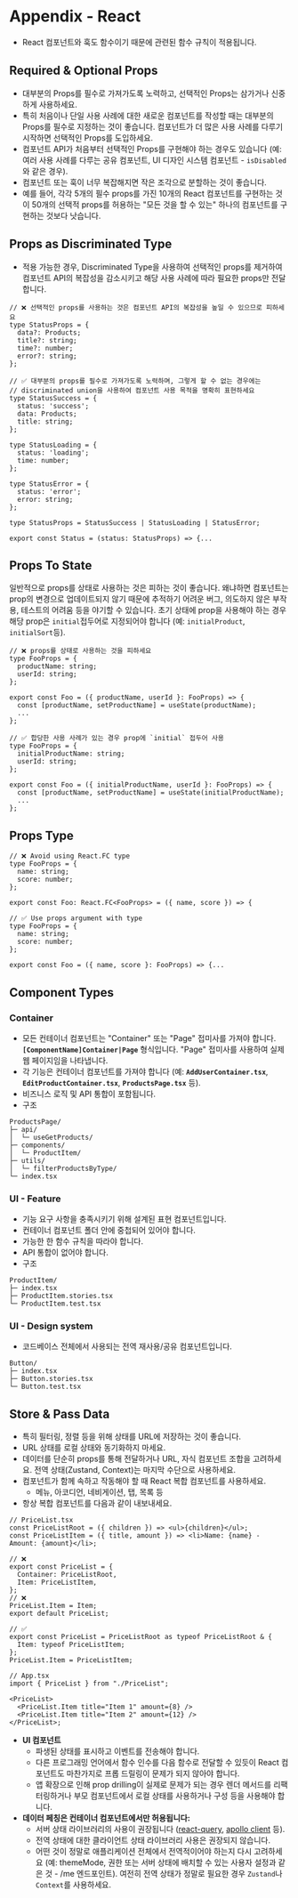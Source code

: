 # Appendix - React

- React 컴포넌트와 훅도 함수이기 때문에 관련된 함수 규칙이 적용됩니다.

## **Required & Optional Props**

- 대부분의 Props를 필수로 가져가도록 노력하고, 선택적인 Props는 삼가거나 신중하게 사용하세요.
- 특히 처음이나 단일 사용 사례에 대한 새로운 컴포넌트를 작성할 때는 대부분의 Props를 필수로 지정하는 것이 좋습니다. 컴포넌트가 더 많은 사용 사례를 다루기 시작하면 선택적인 Props를 도입하세요.
- 컴포넌트 API가 처음부터 선택적인 Props를 구현해야 하는 경우도 있습니다 (예: 여러 사용 사례를 다루는 공유 컴포넌트, UI 디자인 시스템 컴포넌트 - `isDisabled`와 같은 경우).
- 컴포넌트 또는 훅이 너무 복잡해지면 작은 조각으로 분할하는 것이 좋습니다.
- 예를 들어, 각각 5개의 필수 props를 가진 10개의 React 컴포넌트를 구현하는 것이 50개의 선택적 props를 허용하는 "모든 것을 할 수 있는" 하나의 컴포넌트를 구현하는 것보다 낫습니다.

## **Props as Discriminated Type**

- 적용 가능한 경우, Discriminated Type을 사용하여 선택적인 props를 제거하여 컴포넌트 API의 복잡성을 감소시키고 해당 사용 사례에 따라 필요한 props만 전달합니다.

```tsx
// ❌ 선택적인 props를 사용하는 것은 컴포넌트 API의 복잡성을 높일 수 있으므로 피하세요
type StatusProps = {
  data?: Products;
  title?: string;
  time?: number;
  error?: string;
};

// ✅ 대부분의 props를 필수로 가져가도록 노력하며, 그렇게 할 수 없는 경우에는
// discriminated union을 사용하여 컴포넌트 사용 목적을 명확히 표현하세요
type StatusSuccess = {
  status: 'success';
  data: Products;
  title: string;
};

type StatusLoading = {
  status: 'loading';
  time: number;
};

type StatusError = {
  status: 'error';
  error: string;
};

type StatusProps = StatusSuccess | StatusLoading | StatusError;

export const Status = (status: StatusProps) => {...

```

## **Props To State**

일반적으로 props를 상태로 사용하는 것은 피하는 것이 좋습니다. 왜냐하면 컴포넌트는 prop의 변경으로 업데이트되지 않기 때문에 추적하기 어려운 버그, 의도하지 않은 부작용, 테스트의 어려움 등을 야기할 수 있습니다.
초기 상태에 prop을 사용해야 하는 경우 해당 prop은 `initial`접두어로 지정되어야 합니다 (예: `initialProduct`, `initialSort`등).

```tsx
// ❌ props를 상태로 사용하는 것을 피하세요
type FooProps = {
  productName: string;
  userId: string;
};

export const Foo = ({ productName, userId }: FooProps) => {
  const [productName, setProductName] = useState(productName);
  ...
};

// ✅ 합당한 사용 사례가 있는 경우 prop에 `initial` 접두어 사용
type FooProps = {
  initialProductName: string;
  userId: string;
};

export const Foo = ({ initialProductName, userId }: FooProps) => {
  const [productName, setProductName] = useState(initialProductName);
  ...
};
```

## Props Type

```tsx
// ❌ Avoid using React.FC type
type FooProps = {
  name: string;
  score: number;
};

export const Foo: React.FC<FooProps> = ({ name, score }) => {

// ✅ Use props argument with type
type FooProps = {
  name: string;
  score: number;
};

export const Foo = ({ name, score }: FooProps) => {...
```

## Component Types

### Container

- 모든 컨테이너 컴포넌트는 "Container" 또는 "Page" 접미사를 가져야 합니다. **`[ComponentName]Container|Page`** 형식입니다. "Page" 접미사를 사용하여 실제 웹 페이지임을 나타냅니다.
- 각 기능은 컨테이너 컴포넌트를 가져야 합니다 (예: **`AddUserContainer.tsx`**, **`EditProductContainer.tsx`**, **`ProductsPage.tsx`** 등).
- 비즈니스 로직 및 API 통합이 포함됩니다.
- 구조

```
ProductsPage/
├─ api/
│  └─ useGetProducts/
├─ components/
│  └─ ProductItem/
├─ utils/
│  └─ filterProductsByType/
└─ index.tsx
```

### UI - Feature

- 기능 요구 사항을 충족시키기 위해 설계된 표현 컴포넌트입니다.
- 컨테이너 컴포넌트 폴더 안에 중첩되어 있어야 합니다.
- 가능한 한 함수 규칙을 따라야 합니다.
- API 통합이 없어야 합니다.
- 구조

```
ProductItem/
├─ index.tsx
├─ ProductItem.stories.tsx
└─ ProductItem.test.tsx
```

### UI - Design system

- 코드베이스 전체에서 사용되는 전역 재사용/공유 컴포넌트입니다.

```
Button/
├─ index.tsx
├─ Button.stories.tsx
└─ Button.test.tsx
```

## Store & Pass Data

- 특히 필터링, 정렬 등을 위해 상태를 URL에 저장하는 것이 좋습니다.
- URL 상태를 로컬 상태와 동기화하지 마세요.
- 데이터를 단순히 props를 통해 전달하거나 URL, 자식 컴포넌트 조합을 고려하세요. 전역 상태(Zustand, Context)는 마지막 수단으로 사용하세요.
- 컴포넌트가 함께 속하고 작동해야 할 때 React 복합 컴포넌트를 사용하세요.
    - 메뉴, 아코디언, 네비게이션, 탭, 목록 등
- 항상 복합 컴포넌트를 다음과 같이 내보내세요.

```tsx
// PriceList.tsx
const PriceListRoot = ({ children }) => <ul>{children}</ul>;
const PriceListItem = ({ title, amount }) => <li>Name: {name} - Amount: {amount}</li>;

// ❌
export const PriceList = {
  Container: PriceListRoot,
  Item: PriceListItem,
};
// ❌
PriceList.Item = Item;
export default PriceList;

// ✅
export const PriceList = PriceListRoot as typeof PriceListRoot & {
  Item: typeof PriceListItem;
};
PriceList.Item = PriceListItem;

// App.tsx
import { PriceList } from "./PriceList";

<PriceList>
  <PriceList.Item title="Item 1" amount={8} />
  <PriceList.Item title="Item 2" amount={12} />
</PriceList>;
```

- **UI 컴포넌트**
    - 파생된 상태를 표시하고 이벤트를 전송해야 합니다.
    - 다른 프로그래밍 언어에서 함수 인수를 다음 함수로 전달할 수 있듯이 React 컴포넌트도 마찬가지로 프롭 드릴링이 문제가 되지 않아야 합니다.
    - 앱 확장으로 인해 prop drilling이 실제로 문제가 되는 경우 렌더 메서드를 리팩터링하거나 부모 컴포넌트에서 로컬 상태를 사용하거나 구성 등을 사용해야 합니다.
- **데이터 페칭은 컨테이너 컴포넌트에서만 허용됩니다:**
    - 서버 상태 라이브러리의 사용이 권장됩니다 ([react-query](https://github.com/tanstack/query), [apollo client](https://github.com/apollographql/apollo-client) 등).
    - 전역 상태에 대한 클라이언트 상태 라이브러리 사용은 권장되지 않습니다.
    - 어떤 것이 정말로 애플리케이션 전체에서 전역적이어야 하는지 다시 고려하세요 (예: themeMode, 권한 또는 서버 상태에 배치할 수 있는 사용자 설정과 같은 것 - /me 엔드포인트). 여전히 전역 상태가 정말로 필요한 경우 `Zustand`나 `Context`를 사용하세요.
